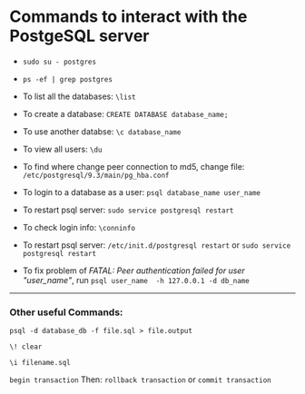 # Commands to interact with the PostgeSQL server

* `sudo su - postgres`

* `ps -ef | grep postgres`

* To list all the databases: `\list`

* To create a database: `CREATE DATABASE database_name;`

* To use another databse: `\c database_name`

* To view all users: `\du`

* To find where change peer connection to md5, change file: `/etc/postgresql/9.3/main/pg_hba.conf`

* To login to a database as a user: `psql database_name user_name`

* To restart psql server: `sudo service postgresql restart`

* To check login info: `\conninfo`

* To restart psql server: `/etc/init.d/postgresql restart` or `sudo service postgresql restart`

* To fix problem of *FATAL:  Peer authentication failed for user "user_name"*, run `psql user_name  -h 127.0.0.1 -d db_name`

---------------------------------------
### Other useful Commands:
`psql -d database_db -f file.sql > file.output`

`\! clear`

`\i filename.sql`

`begin transaction`
Then:
`rollback transaction` or `commit transaction`
